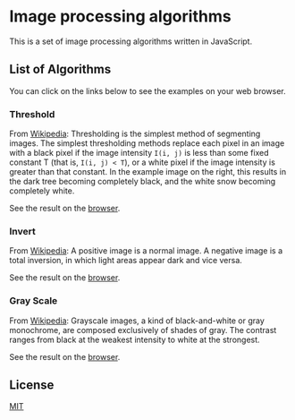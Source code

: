 # Image processing algorithms

This is a set of image processing algorithms written in JavaScript.

## List of Algorithms
You can click on the links below to see the examples on your web browser.

### Threshold
From [Wikipedia][threshold-wiki]: Thresholding is the simplest method of segmenting images. The simplest thresholding methods replace each pixel in an image with a black pixel if the image intensity `I(i, j)` is less than some fixed constant T (that is, `I(i, j) < T`), or a white pixel if the image intensity is greater than that constant. In the example image on the right, this results in the dark tree becoming completely black, and the white snow becoming completely white.

See the result on the [browser][threshold-gp].

### Invert
From [Wikipedia][invert-wiki]: A positive image is a normal image. A negative image is a total inversion, in which light areas appear dark and vice versa.

See the result on the [browser][invert-gp].

### Gray Scale
From [Wikipedia][grayscale-wiki]: Grayscale images, a kind of black-and-white or gray monochrome, are composed exclusively of shades of gray. The contrast ranges from black at the weakest intensity to white at the strongest.

See the result on the [browser][grayscale-gp].

## License
[MIT][license-link]

[comment]: <> (Links for info and images)

[threshold-wiki]: https://en.wikipedia.org/wiki/Thresholding_(image_processing)
[threshold-gp]: https://memburg.dev/image-processing-algorithms/src/views/threshold.html

[invert-wiki]: https://en.wikipedia.org/wiki/Negative_(photography)#Negative_image
[invert-gp]: https://memburg.dev/image-processing-algorithms/src/views/invert.html

[grayscale-wiki]: https://en.wikipedia.org/wiki/Negative_(photography)#Negative_image
[grayscale-gp]: https://memburg.dev/image-processing-algorithms/src/views/grayscale.html

[license-link]: https://github.com/memburg/image-processing-algorithms/blob/main/LICENSE